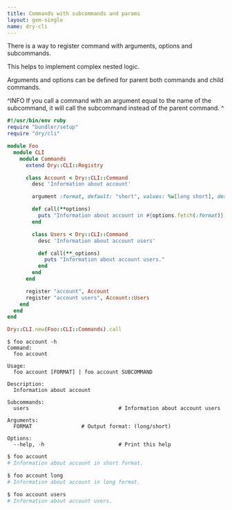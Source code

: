 ```yaml
---
title: Commands with subcommands and params
layout: gem-single
name: dry-cli
---
```


There is a way to register command with arguments, options and subcommands.

This helps to implement complex nested logic.

Arguments and options can be defined for parent both commands and child commands.

^INFO
If you call a command with an argument equal to the name of the subcommand, it will call the subcommand instead of the parent command.
^
```ruby
#!/usr/bin/env ruby
require "bundler/setup"
require "dry/cli"

module Foo
  module CLI
    module Commands
      extend Dry::CLI::Registry

      class Account < Dry::CLI::Command
        desc 'Information about account'

        argument :format, default: "short", values: %w[long short], desc: "Output format"

        def call(**options)
          puts "Information about account in #{options.fetch(:format)} format."
        end

        class Users < Dry::CLI::Command
          desc 'Information about account users'

          def call(**_options)
            puts "Information about account users."
          end
        end
      end

      register "account", Account
      register "account users", Account::Users
    end
  end
end

Dry::CLI.new(Foo::CLI::Commands).call
```
```
$ foo account -h
Command:
  foo account

Usage:
  foo account [FORMAT] | foo account SUBCOMMAND

Description:
  Information about account

Subcommands:
  users                         	# Information about account users

Arguments:
  FORMAT              	# Output format: (long/short)

Options:
  --help, -h                      	# Print this help
```
```sh
$ foo account
# Information about account in short format.
```

```sh
$ foo account long
# Information about account in long format.
```

```sh
$ foo account users
# Information about account users.
```

